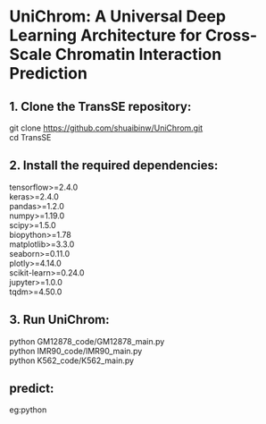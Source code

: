# UniChrom: A Universal Deep Learning Architecture for Cross-Scale Chromatin Interaction Prediction
## 1. Clone the TransSE repository:
git clone https://github.com/shuaibinw/UniChrom.git
<br>cd TransSE
## 2. Install the required dependencies:
tensorflow>=2.4.0
<br>keras>=2.4.0
<br>pandas>=1.2.0
<br>numpy>=1.19.0
<br>scipy>=1.5.0
<br>biopython>=1.78
<br>matplotlib>=3.3.0
<br>seaborn>=0.11.0
<br>plotly>=4.14.0
<br>scikit-learn>=0.24.0
<br>jupyter>=1.0.0
<br>tqdm>=4.50.0
## 3. Run UniChrom:
python GM12878_code/GM12878_main.py
<br>python IMR90_code/IMR90_main.py
<br>python K562_code/K562_main.py
## predict:
eg:python 
